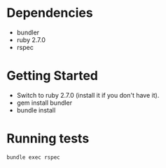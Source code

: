 # Dependencies
* bundler
* ruby 2.7.0
* rspec

# Getting Started
- Switch to ruby 2.7.0 (install it if you don't have it).
- gem install bundler
- bundle install

# Running tests

`bundle exec rspec`
